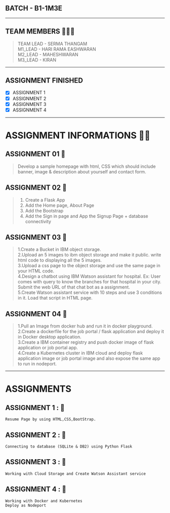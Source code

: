 
## BATCH - B1-1M3E

<hr>

## TEAM MEMBERS 🧑‍🤝‍🧑
> TEAM LEAD - SERMA THANGAM <br>
> M1_LEAD   - HARI RAMA EASHWARAN <br>
> M2_LEAD   - MAHESHWARAN <br>
> M3_LEAD   - KIRAN <br>

<hr>

## ASSIGNMENT FINISHED
- [x] ASSIGNMENT 1
- [x] ASSIGNMENT 2
- [x] ASSIGNMENT 3 
- [x] ASSIGNMENT 4 

<hr>

# ASSIGNMENT INFORMATIONS 📃📃

## ASSIGNMENT 01 🎯

> Develop a sample homepage with html, CSS which should include banner, image & description about yourself
and contact form.

## ASSIGNMENT 02 🎯

> 1. Create a Flask App <br>
> 2. Add the Home page, About Page <br>
> 3. Add the Bootstrap <br>
> 4. Add the Sign in page and App the Signup Page + database connectivity <br>

## ASSIGNMENT 03 🎯

> 1.Create a Bucket in IBM object storage. <br>
> 2.Upload an 5 images  to ibm object storage and make it public. write html code to displaying all the 5 images. <br>
> 3.Upload a css page to the object storage and use the same page in your HTML code. <br>
> 4.Design a chatbot using IBM Watson assistant for hospital. Ex: User comes with query to know the branches for that hospital in your city. Submit the web URL of that chat bot as a assignment. <br>
> 5.Create Watson assistant service with 10 steps and use 3 conditions in it. Load that script in HTML page. <br>

## ASSIGNMENT 04 🎯

> 1.Pull an Image from docker hub and run it in docker playground. <br>
> 2.Create a dockerfile for the job portal / flask application and deploy it in Docker desktop application.  <br>
> 3.Create a IBM container registry and push docker image of flask application or job portal app. <br>
> 4.Create a Kubernetes cluster in IBM cloud and deploy flask application image or job portal image and also expose the same app to run in nodeport. <br>

<hr>


#  ASSIGNMENTS

## ASSIGNMENT 1 : 🎯
    Resume Page by using HTML,CSS,BootStrap.
    
## ASSIGNMENT 2 : 🎯
    Connecting to database (SQLite & DB2) using Python Flask

## ASSIGNMENT 3 : 🎯
    Working with Cloud Storage and Create Watson Assistant service

## ASSIGNMENT 4 : 🎯
    Working with Docker and Kubernetes 
    Deploy as Nodeport
